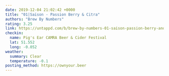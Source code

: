 ```yaml
---
date: 2019-12-04 21:02:42 +0000
title: "01|Saison - Passion Berry & Citra"
authors: "Brew By Numbers"
rating: 3.25
link: https://untappd.com/b/brew-by-numbers-01-saison-passion-berry-and-citra/3532387
checkin:
  name: Pig's Ear CAMRA Beer & Cider Festival
  lat: 51.552
  long: -0.052
weather:
  summary: Clear
  temperature: -0.1
posting_method: https://ownyour.beer
---
```

